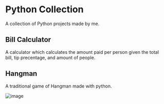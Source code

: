 # Python Collection


A collection of Python projects made by me.




## Bill Calculator

A calculator which calculates the amount paid per person given the total bill, tip precentage, and amount of people. 



## Hangman

A traditional game of Hangman made with python. 





![image](https://github.com/Iced-code/Py_Collection/blob/main/mojave.jpg?raw=true)

